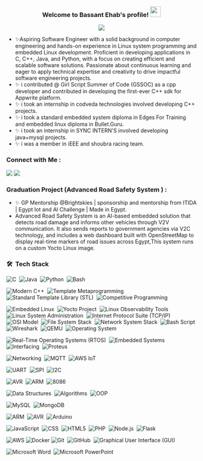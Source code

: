 
<h3 align="center">
  Welcome to Bassant Ehab's profile!
  <img src="https://media.giphy.com/media/hvRJCLFzcasrR4ia7z/giphy.gif" width="28">
</h3>

<!-- Typing SVG by DenverCoder1 - https://github.com/DenverCoder1/readme-typing-svg -->
<p align="center">
  <a href="https://github.com/DenverCoder1/readme-typing-svg"><img src="https://readme-typing-svg.herokuapp.com/?lines=Software%20Engineer;&font=Fira%20Code&center=true&width=440&height=45&color=f75c7e&vCenter=true&size=22"></a>
</p> 

- ✨Aspiring Software Engineer with a solid background in computer engineering and hands-on experience in Linux system programming and embedded Linux development. Proficient in developing applications in C, C++,      Java, and Python, with a focus on creating efficient and scalable software solutions. Passionate about continuous learning and eager to apply technical expertise and creativity to drive impactful software
     engineering projects.
- ✨ i contributed @ Girl Script Summer of Code (GSSOC) as a cpp developer and contributed in developing the first-ever C++ sdk for Appwrite platform.
- ✨ i took an internship in codveda technologies involved developing C++ projects.
- ✨ i took a standard embedded system diploma in Edges For Training and embedded linux diploma in Bullet.Guru.
- ✨ i took an internship in SYNC INTERN'S involved developing java+mysql projects.
- ✨ i was a member in iEEE and shoubra racing team.
  
### Connect with Me :
<a href="https://linkedin.com/in/bassant-ehab-287a36232" target="_blank"><img src="https://img.shields.io/badge/-Linkedin%20-0077B5?style=for-the-badge&logo=Linkedin&logoColor=white"/></a>
<a href="mailto:bassantehab50@gmail.com" target="_blank"><img src="https://img.shields.io/badge/-Gmail%20-0077B5?style=for-the-badge&logo=gmail&logoColor=white"/></a>

### Graduation Project (Advanced Road Safety System ) :
- ✨ GP Mentorship @Brightskies | sponsorship and mentorship from ITIDA | Egypt Iot and AI Challenge | Made in Egypt.
- Advanced Road Safety System is an AI-based embedded solution that detects road damage and informs other vehicles through V2V communication. It also sends reports to government agencies via V2C technology, and includes a web dashboard built with OpenStreetMap to display real-time markers of road issues across Egypt,This system runs on a custom Yocto Linux image.

### 🛠 &nbsp;Tech Stack
<!-- Programming Languages -->
![C](https://img.shields.io/badge/-C-05122A?style=flat&logo=c)&nbsp;
![Java](https://img.shields.io/badge/-Java-05122A?style=flat&logo=openjdk)&nbsp;
![Python](https://img.shields.io/badge/-Python-05122A?style=flat&logo=python)&nbsp;
![Bash](https://img.shields.io/badge/-Bash-05122A?style=flat&logo=gnu-bash)&nbsp;

<!-- Programming Concepts -->
![Modern C++](https://img.shields.io/badge/-Modern%20C++-05122A?style=flat&logo=cpp)&nbsp;
![Template Metaprogramming](https://img.shields.io/badge/-Template%20Metaprogramming-05122A?style=flat&logo=cpp)&nbsp;
![Standard Template Library (STL)](https://img.shields.io/badge/-STL-05122A?style=flat&logo=cpp)&nbsp;
![Competitive Programming](https://img.shields.io/badge/-Competitive%20Programming-05122A?style=flat&logo=codeforces)&nbsp;

<!-- Operating Systems & Tools -->
![Embedded Linux](https://img.shields.io/badge/-Embedded%20Linux-05122A?style=flat&logo=linux)&nbsp;
![Yocto Project](https://img.shields.io/badge/-Yocto%20Project-05122A?style=flat&logo=yocto)&nbsp;
![Linux Observability Tools](https://img.shields.io/badge/-Linux%20Observability%20Tools-05122A?style=flat&logo=linux)&nbsp;
![Linux System Administration](https://img.shields.io/badge/-Linux%20System%20Administration-05122A?style=flat&logo=linux)&nbsp;
![Internet Protocol Suite (TCP/IP)](https://img.shields.io/badge/-TCP%2FIP-05122A?style=flat&logo=protocols)&nbsp;
![OSI Model](https://img.shields.io/badge/-OSI%20Model-05122A?style=flat&logo=networking)&nbsp;
![File System Stack](https://img.shields.io/badge/-File%20System%20Stack-05122A?style=flat&logo=linux)&nbsp;
![Network System Stack](https://img.shields.io/badge/-Network%20System%20Stack-05122A?style=flat&logo=linux)&nbsp;
![Bash Script](https://img.shields.io/badge/-Bash%20Script-05122A?style=flat&logo=gnu-bash)&nbsp;
![Wireshark](https://img.shields.io/badge/-Wireshark-05122A?style=flat&logo=wireshark)&nbsp;
![QEMU](https://img.shields.io/badge/-QEMU-05122A?style=flat&logo=qemu)&nbsp;
![Operating System](https://img.shields.io/badge/-Operating%20System-05122A?style=flat)&nbsp;


<!-- Hardware & Simulation -->
![Real-Time Operating Systems (RTOS)](https://img.shields.io/badge/-RTOS-05122A?style=flat&logo=freertos)&nbsp;
![Embedded Systems](https://img.shields.io/badge/-Embedded%20Systems-05122A?style=flat&logo=embedded-c)&nbsp;
![Interfacing](https://img.shields.io/badge/-Interfacing-05122A?style=flat&logo=electronics)&nbsp;
![Proteus](https://img.shields.io/badge/-Proteus-05122A?style=flat&logo=proteus)&nbsp;

<!-- Networking & Communication -->
![Networking](https://img.shields.io/badge/-Networking-05122A?style=flat&logo=networking)&nbsp;
![MQTT](https://img.shields.io/badge/-MQTT-05122A?style=flat&logo=mqtt)&nbsp;
![AWS IoT](https://img.shields.io/badge/-AWS%20IoT-05122A?style=flat&logo=amazon-aws)&nbsp;


<!-- Communication Protocols -->
![UART](https://img.shields.io/badge/-UART-05122A?style=flat)&nbsp;
![SPI](https://img.shields.io/badge/-SPI-05122A?style=flat)&nbsp;
![I2C](https://img.shields.io/badge/-I2C-05122A?style=flat)&nbsp;

<!-- Embedded & Microcontrollers -->
![AVR](https://img.shields.io/badge/-AVR-05122A?style=flat)&nbsp;
![ARM](https://img.shields.io/badge/-ARM-05122A?style=flat&logo=arm)&nbsp;
![8086](https://img.shields.io/badge/-8086-05122A?style=flat)&nbsp;


<!-- Computer Science Core -->
![Data Structures](https://img.shields.io/badge/-Data%20Structures-05122A?style=flat)&nbsp;
![Algorithms](https://img.shields.io/badge/-Algorithms-05122A?style=flat)&nbsp;
![OOP](https://img.shields.io/badge/-OOP-05122A?style=flat&logo=cplusplus)&nbsp;

<!-- Databases -->
![MySQL](https://img.shields.io/badge/-MySQL-05122A?style=flat&logo=mysql)&nbsp;
![MongoDB](https://img.shields.io/badge/-MongoDB-05122A?style=flat&logo=mongodb)&nbsp;

<!-- Microcontrollers -->
![ARM](https://img.shields.io/badge/-ARM-05122A?style=flat&logo=arm)&nbsp;
![AVR](https://img.shields.io/badge/-AVR-05122A?style=flat&logo=atmel)&nbsp;
![Arduino](https://img.shields.io/badge/-Arduino-05122A?style=flat&logo=arduino)&nbsp;




<!-- Programming Languages -->
![JavaScript](https://img.shields.io/badge/-JavaScript-05122A?style=flat&logo=javascript)&nbsp;
![CSS](https://img.shields.io/badge/-CSS-05122A?style=flat&logo=css3)&nbsp;
![HTML5](https://img.shields.io/badge/-HTML5-05122A?style=flat&logo=html5)&nbsp;
![PHP](https://img.shields.io/badge/-PHP-05122A?style=flat&logo=php)&nbsp;
![Node.js](https://img.shields.io/badge/-Node.js-05122A?style=flat&logo=nodedotjs)&nbsp;
![Flask](https://img.shields.io/badge/-Flask-05122A?style=flat&logo=flask)




<!-- Development Tools -->
![AWS](https://img.shields.io/badge/AWS-232F3E?style=flat&logo=amazonaws&logoColor=white)
![Docker](https://img.shields.io/badge/Docker-2496ED?style=flat&logo=docker&logoColor=white)
![Git](https://img.shields.io/badge/-Git-05122A?style=flat&logo=git)&nbsp;
![GitHub](https://img.shields.io/badge/-GitHub-05122A?style=flat&logo=github)&nbsp;
![Graphical User Interface (GUI)](https://img.shields.io/badge/-GUI-05122A?style=flat&logo=qt)&nbsp;




<!-- Microsoft Office -->
![Microsoft Word](https://img.shields.io/badge/-Microsoft%20Word-05122A?style=flat&logo=microsoft-word)&nbsp;
![Microsoft PowerPoint](https://img.shields.io/badge/-Microsoft%20PowerPoint-05122A?style=flat&logo=microsoft-powerpoint)&nbsp;




